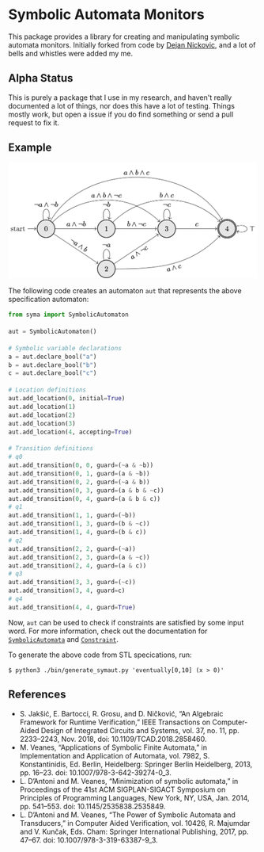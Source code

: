 # Symbolic Automata Monitors

This package provides a library for creating and manipulating symbolic automata
monitors. Initially forked from code by [Dejan
Nickovic](https://sites.google.com/view/nickovic/), and a lot of bells and whistles were
added my me.

## Alpha Status

This is purely a package that I use in my research, and haven't really documented a lot
of things, nor does this have a lot of testing. Things mostly work, but open a issue if
you do find something or send a pull request to fix it.

## Example

![An automaton for the specification "`a` and `b` need to be satisfied before `c`"](examples/specification1.tikz.png) 

The following code creates an automaton `aut` that
represents the above specification automaton:

```python
from syma import SymbolicAutomaton

aut = SymbolicAutomaton()

# Symbolic variable declarations
a = aut.declare_bool("a")
b = aut.declare_bool("b")
c = aut.declare_bool("c")

# Location definitions
aut.add_location(0, initial=True)
aut.add_location(1)
aut.add_location(2)
aut.add_location(3)
aut.add_location(4, accepting=True)

# Transition definitions
# q0
aut.add_transition(0, 0, guard=(~a & ~b))
aut.add_transition(0, 1, guard=(a & ~b))
aut.add_transition(0, 2, guard=(~a & b))
aut.add_transition(0, 3, guard=(a & b & ~c))
aut.add_transition(0, 4, guard=(a & b & c))
# q1
aut.add_transition(1, 1, guard=(~b))
aut.add_transition(1, 3, guard=(b & ~c))
aut.add_transition(1, 4, guard=(b & c))
# q2
aut.add_transition(2, 2, guard=(~a))
aut.add_transition(2, 3, guard=(a & ~c))
aut.add_transition(2, 4, guard=(a & c))
# q3
aut.add_transition(3, 3, guard=(~c))
aut.add_transition(3, 4, guard=c)
# q4
aut.add_transition(4, 4, guard=True)
```

Now, `aut` can be used to check if constraints are satisfied by some input word.
For more information, check out the documentation for [`SymbolicAutomata`][doc-symaut]
and [`Constraint`][doc-constraint].

[doc-symaut]: https://anand-bala.github.io/symbolic-automata-monitors/docs/syma.html#SymbolicAutomaton
[doc-constraint]: https://anand-bala.github.io/symbolic-automata-monitors/docs/syma.html#Constraint

To generate the above code from STL specications, run:

```shell
$ python3 ./bin/generate_symaut.py 'eventually[0,10] (x > 0)'
```

## References

- S. Jakšić, E. Bartocci, R. Grosu, and D. Ničković, “An Algebraic Framework for Runtime
  Verification,” IEEE Transactions on Computer-Aided Design of Integrated Circuits and
  Systems, vol. 37, no. 11, pp. 2233–2243, Nov. 2018, doi: 10.1109/TCAD.2018.2858460.
- M. Veanes, “Applications of Symbolic Finite Automata,” in Implementation and
  Application of Automata, vol. 7982, S. Konstantinidis, Ed. Berlin, Heidelberg:
  Springer Berlin Heidelberg, 2013, pp. 16–23. doi: 10.1007/978-3-642-39274-0_3.
- L. D’Antoni and M. Veanes, “Minimization of symbolic automata,” in Proceedings of the
  41st ACM SIGPLAN-SIGACT Symposium on Principles of Programming Languages, New York,
  NY, USA, Jan. 2014, pp. 541–553. doi: 10.1145/2535838.2535849.
- L. D’Antoni and M. Veanes, “The Power of Symbolic Automata and Transducers,” in
  Computer Aided Verification, vol. 10426, R. Majumdar and V. Kunčak, Eds. Cham:
  Springer International Publishing, 2017, pp. 47–67. doi: 10.1007/978-3-319-63387-9_3.

